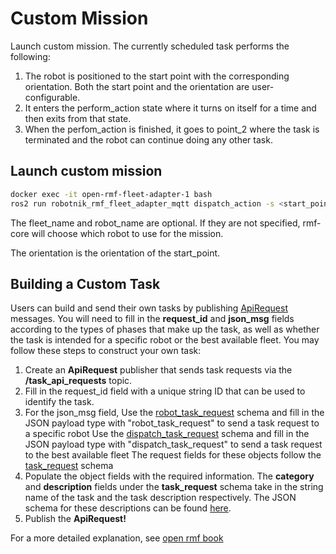 # Custom Mission

Launch custom mission. The currently scheduled task performs the following:
1.	The robot is positioned to the start point with the corresponding orientation. Both the start point and the orientation are user-configurable. 
2.	It enters the perform_action state where it turns on itself for a time and then exits from that state.
3.	When the perfom_action is finished, it goes to point_2 where the task is terminated and the robot can continue doing any other task.

## Launch custom mission

```bash
docker exec -it open-rmf-fleet-adapter-1 bash
ros2 run robotnik_rmf_fleet_adapter_mqtt dispatch_action -s <start_point> -a teleop -F <fleet_name> -R <robot_name> -o <orientation>
```
The fleet_name and robot_name are optional. If they are not specified, rmf-core will choose which robot to use for the mission.

The orientation is the orientation of the start_point.

## Building a Custom Task

Users can build and send their own tasks by publishing <a href="https://github.com/open-rmf/rmf_internal_msgs/blob/main/rmf_task_msgs/msg/ApiRequest.msg">ApiRequest</a> messages. You will need to fill in the **request_id** and **json_msg** fields according to the types of phases that make up the task, as well as whether the task is intended for a specific robot or the best available fleet. You may follow these steps to construct your own task:

  1.  Create an **ApiRequest** publisher that sends task requests via the **/task_api_requests** topic.
  2.  Fill in the request_id field with a unique string ID that can be used to identify the task.
  3.  For the json_msg field,
        Use the <a href="https://github.com/open-rmf/rmf_api_msgs/blob/main/rmf_api_msgs/schemas/robot_task_request.json">robot_task_request</a> schema and fill in the JSON payload type with "robot_task_request" to send a task request to a specific robot
        Use the <a href="https://github.com/open-rmf/rmf_api_msgs/blob/main/rmf_api_msgs/schemas/dispatch_task_request.json">dispatch_task_request</a>  schema and fill in the JSON payload type with "dispatch_task_request" to send a task request to the best available fleet
        The request fields for these objects follow the <a href="https://github.com/open-rmf/rmf_api_msgs/blob/main/rmf_api_msgs/schemas/task_request.json">task_request</a> schema
  4. Populate the object fields with the required information.
        The **category** and **description** fields under the **task_request** schema take in the string name of the task and the task description respectively. The JSON schema for these descriptions can be found <a href="https://github.com/open-rmf/rmf_ros2/tree/main/rmf_fleet_adapter/schemas">here</a>.
  5. Publish the **ApiRequest!**


For a more detailed explanation, see <a href="https://osrf.github.io/ros2multirobotbook/">open rmf book</a>
